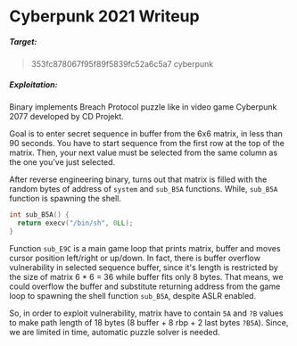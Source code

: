 Cyberpunk 2021 Writeup
===

##### Target:
> 353fc878067f95f89f5839fc52a6c5a7  cyberpunk

##### Exploitation:
Binary implements Breach Protocol puzzle like in video game Cyberpunk 2077 developed by CD Projekt.

Goal is to enter secret sequence in buffer from the 6x6 matrix, in less than 90 seconds. 
You have to start sequence from the first row at the top of the matrix. 
Then, your next value must be selected from the same column as the one you’ve just selected.

After reverse engineering binary, turns out that matrix is filled with the random bytes of address of `system` and `sub_B5A` functions.
While, `sub_B5A` function is spawning the shell. 
```c
int sub_B5A() {
  return execv("/bin/sh", 0LL);
}
```

Function `sub_E9C` is a main game loop that prints matrix, buffer and moves cursor position left/right or up/down.
In fact, there is buffer overflow vulnerability in selected sequence buffer, since it's length is restricted by the size of matrix 6 * 6 = 36 while buffer fits only 8 bytes.
That means, we could overflow the buffer and substitute returning address from the game loop to spawning the shell function `sub_B5A`, despite ASLR enabled.

So, in order to exploit vulnerability, matrix have to contain `5A` and `?B` values to make path length of 18 bytes (8 buffer + 8 rbp + 2 last bytes `?B5A`).
Since, we are limited in time, automatic puzzle solver is needed.
